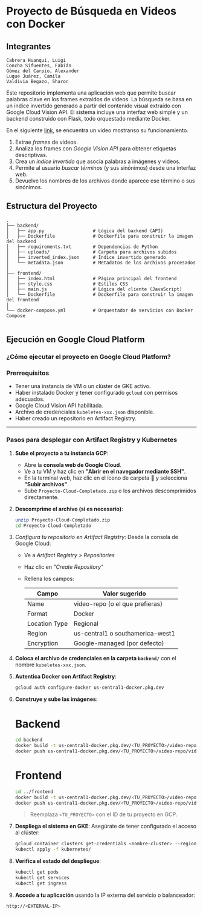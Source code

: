 # Proyecto de Búsqueda en Videos con Docker
## Integrantes
```plaintext
Cabrera Huanqui, Luigi
Concha Sifuentes, Fabián
Gómez del Carpio, Alexander
Luque Juárez, Camila
Valdivia Begazo, Sharon
```
Este repositorio implementa una aplicación web que permite buscar palabras clave en los frames extraídos de videos. La búsqueda se basa en un índice invertido generado a partir del contenido visual extraído con Google Cloud Vision API. El sistema incluye una interfaz web simple y un backend construido con Flask, todo orquestado mediante Docker.

En el siguiente [link](https://drive.google.com/file/d/1Q1rfC2QVkg7nPSkhtKEKY9QkUOYWFgJx/view?usp=sharing), se encuentra un video mostranso su funcionamiento.  


1. Extrae *frames* de videos.
2. Analiza los frames con *Google Vision API* para obtener etiquetas descriptivas.
3. Crea un *índice invertido* que asocia palabras a imágenes y videos.
4. Permite al usuario *buscar términos* (y sus sinónimos) desde una interfaz web.
5. Devuelve los nombres de los archivos donde aparece ese término o sus sinónimos.

## Estructura del Proyecto

```plaintext
.
├── backend/
│   ├── app.py                  # Lógica del backend (API)
│   ├── Dockerfile              # Dockerfile para construir la imagen del backend
│   ├── requirements.txt        # Dependencias de Python
│   ├── uploads/                # Carpeta para archivos subidos
│   ├── inverted_index.json     # Índice invertido generado
│   └── metadata.json           # Metadatos de los archivos procesados
│
├── frontend/
│   ├── index.html              # Página principal del frontend
│   ├── style.css               # Estilos CSS
│   ├── main.js                 # Lógica del cliente (JavaScript)
│   └── Dockerfile              # Dockerfile para construir la imagen del frontend
│
└── docker-compose.yml          # Orquestador de servicios con Docker Compose
    
```
## Ejecución en Google Cloud Platform

### ¿Cómo ejecutar el proyecto en Google Cloud Platform?

### Prerrequisitos

- Tener una instancia de VM o un clúster de GKE activo.
- Haber instalado Docker y tener configurado `gcloud` con permisos adecuados.
- Google Cloud Vision API habilitada.
- Archivo de credenciales `kubeletes-xxx.json` disponible.
- Haber creado un repositorio en Artifact Registry.

---

### Pasos para desplegar con Artifact Registry y Kubernetes

1. **Sube el proyecto a tu instancia GCP**:
   - Abre la **consola web de Google Cloud**.
   - Ve a tu VM y haz clic en **"Abrir en el navegador mediante SSH"**.
   - En la terminal web, haz clic en el ícono de carpeta 📁 y selecciona **"Subir archivos"**.
   - Sube `Proyecto-Cloud-Completado.zip` o los archivos descomprimidos directamente.

2. **Descomprime el archivo (si es necesario)**:
   ```bash
   unzip Proyecto-Cloud-Completado.zip
   cd Proyecto-Cloud-Completado
    ```

3. *Configura tu repositorio en Artifact Registry*:
   Desde la consola de Google Cloud:

   * Ve a *Artifact Registry > Repositories*
   * Haz clic en *"Create Repository"*
   * Rellena los campos:

     | Campo         | Valor sugerido                       |
     | ------------- | ------------------------------------ |
     | Name          | video-repo (o el que prefieras)    |
     | Format        | Docker                             |
     | Location Type | Regional                           |
     | Region        | us-central1 o southamerica-west1 |
     | Encryption    | Google-managed (por defecto)       |

4. **Coloca el archivo de credenciales en la carpeta `backend/`** con el nombre `kubeletes-xxx.json`.

5. **Autentica Docker con Artifact Registry**:

   ```bash
   gcloud auth configure-docker us-central1-docker.pkg.dev
   ```

6. **Construye y sube las imágenes**:

   # Backend
    ```bash
   cd backend
   docker build -t us-central1-docker.pkg.dev/<TU_PROYECTO>/video-repo/video-backend:latest .
   docker push us-central1-docker.pkg.dev/<TU_PROYECTO>/video-repo/video-backend:latest
    ```
   # Frontend
    ```bash
   cd ../frontend
   docker build -t us-central1-docker.pkg.dev/<TU_PROYECTO>/video-repo/video-frontend:latest .
   docker push us-central1-docker.pkg.dev/<TU_PROYECTO>/video-repo/video-frontend:latest
   ```

   > Reemplaza `<TU_PROYECTO>` con el ID de tu proyecto en GCP.

8. **Despliega el sistema en GKE**:
   Asegúrate de tener configurado el acceso al clúster:

   ```bash
   gcloud container clusters get-credentials <nombre-cluster> --region <region>
   kubectl apply -f kubernetes/
   ```

9. **Verifica el estado del despliegue**:

   ```bash
   kubectl get pods
   kubectl get services
   kubectl get ingress
   ```

10. **Accede a tu aplicación** usando la IP externa del servicio o balanceador:

   ```bash
   http://<EXTERNAL-IP>
   ```

